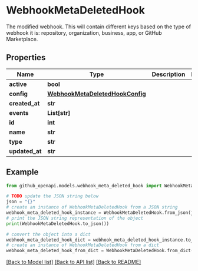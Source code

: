 # WebhookMetaDeletedHook

The modified webhook. This will contain different keys based on the type of webhook it is: repository, organization, business, app, or GitHub Marketplace.

## Properties

Name | Type | Description | Notes
------------ | ------------- | ------------- | -------------
**active** | **bool** |  | 
**config** | [**WebhookMetaDeletedHookConfig**](WebhookMetaDeletedHookConfig.md) |  | 
**created_at** | **str** |  | 
**events** | **List[str]** |  | 
**id** | **int** |  | 
**name** | **str** |  | 
**type** | **str** |  | 
**updated_at** | **str** |  | 

## Example

```python
from github_openapi.models.webhook_meta_deleted_hook import WebhookMetaDeletedHook

# TODO update the JSON string below
json = "{}"
# create an instance of WebhookMetaDeletedHook from a JSON string
webhook_meta_deleted_hook_instance = WebhookMetaDeletedHook.from_json(json)
# print the JSON string representation of the object
print(WebhookMetaDeletedHook.to_json())

# convert the object into a dict
webhook_meta_deleted_hook_dict = webhook_meta_deleted_hook_instance.to_dict()
# create an instance of WebhookMetaDeletedHook from a dict
webhook_meta_deleted_hook_from_dict = WebhookMetaDeletedHook.from_dict(webhook_meta_deleted_hook_dict)
```
[[Back to Model list]](../README.md#documentation-for-models) [[Back to API list]](../README.md#documentation-for-api-endpoints) [[Back to README]](../README.md)


